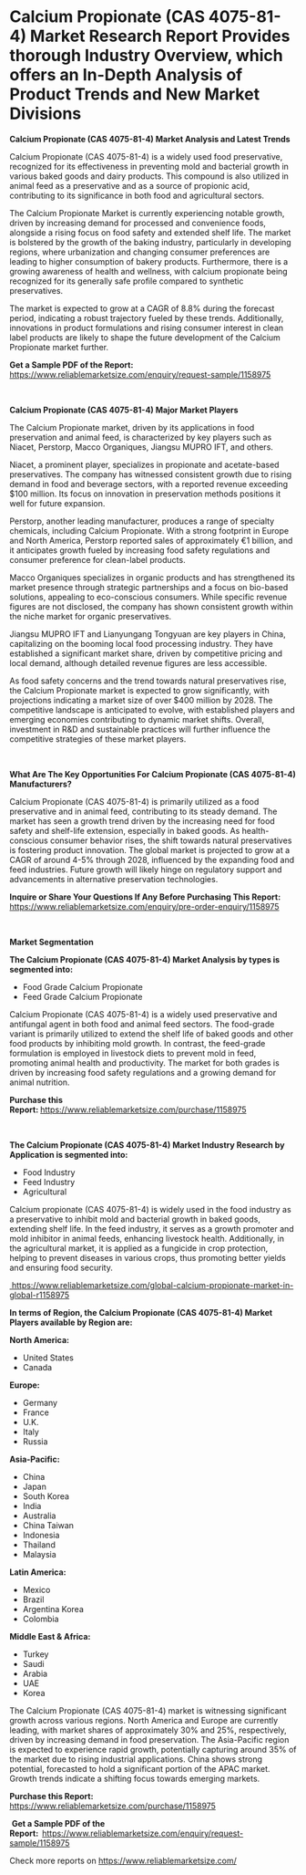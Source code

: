 <p><h1>Calcium Propionate (CAS 4075-81-4) Market Research Report Provides thorough Industry Overview, which offers an In-Depth Analysis of Product Trends and New Market Divisions</h1></p><p><strong>Calcium Propionate (CAS 4075-81-4) Market Analysis and Latest Trends</strong></p>
<p><p>Calcium Propionate (CAS 4075-81-4) is a widely used food preservative, recognized for its effectiveness in preventing mold and bacterial growth in various baked goods and dairy products. This compound is also utilized in animal feed as a preservative and as a source of propionic acid, contributing to its significance in both food and agricultural sectors. </p><p>The Calcium Propionate Market is currently experiencing notable growth, driven by increasing demand for processed and convenience foods, alongside a rising focus on food safety and extended shelf life. The market is bolstered by the growth of the baking industry, particularly in developing regions, where urbanization and changing consumer preferences are leading to higher consumption of bakery products. Furthermore, there is a growing awareness of health and wellness, with calcium propionate being recognized for its generally safe profile compared to synthetic preservatives.</p><p>The market is expected to grow at a CAGR of 8.8% during the forecast period, indicating a robust trajectory fueled by these trends. Additionally, innovations in product formulations and rising consumer interest in clean label products are likely to shape the future development of the Calcium Propionate market further.</p></p>
<p><strong>Get a Sample PDF of the Report:&nbsp;</strong> <a href="https://www.reliablemarketsize.com/enquiry/request-sample/1158975?utm_campaign=2876&utm_medium=2&utm_source=Github&utm_content=ia&utm_term=22032025&utm_id=calcium-propionate-cas-4075-81-4">https://www.reliablemarketsize.com/enquiry/request-sample/1158975</a></p>
<p>&nbsp;</p>
<p><strong>Calcium Propionate (CAS 4075-81-4) Major Market Players</strong></p>
<p><p>The Calcium Propionate market, driven by its applications in food preservation and animal feed, is characterized by key players such as Niacet, Perstorp, Macco Organiques, Jiangsu MUPRO IFT, and others. </p><p>Niacet, a prominent player, specializes in propionate and acetate-based preservatives. The company has witnessed consistent growth due to rising demand in food and beverage sectors, with a reported revenue exceeding $100 million. Its focus on innovation in preservation methods positions it well for future expansion.</p><p>Perstorp, another leading manufacturer, produces a range of specialty chemicals, including Calcium Propionate. With a strong footprint in Europe and North America, Perstorp reported sales of approximately €1 billion, and it anticipates growth fueled by increasing food safety regulations and consumer preference for clean-label products. </p><p>Macco Organiques specializes in organic products and has strengthened its market presence through strategic partnerships and a focus on bio-based solutions, appealing to eco-conscious consumers. While specific revenue figures are not disclosed, the company has shown consistent growth within the niche market for organic preservatives.</p><p>Jiangsu MUPRO IFT and Lianyungang Tongyuan are key players in China, capitalizing on the booming local food processing industry. They have established a significant market share, driven by competitive pricing and local demand, although detailed revenue figures are less accessible.</p><p>As food safety concerns and the trend towards natural preservatives rise, the Calcium Propionate market is expected to grow significantly, with projections indicating a market size of over $400 million by 2028. The competitive landscape is anticipated to evolve, with established players and emerging economies contributing to dynamic market shifts. Overall, investment in R&D and sustainable practices will further influence the competitive strategies of these market players.</p></p>
<p>&nbsp;</p>
<p><strong>What Are The Key Opportunities For Calcium Propionate (CAS 4075-81-4) Manufacturers?</strong></p>
<p><p>Calcium Propionate (CAS 4075-81-4) is primarily utilized as a food preservative and in animal feed, contributing to its steady demand. The market has seen a growth trend driven by the increasing need for food safety and shelf-life extension, especially in baked goods. As health-conscious consumer behavior rises, the shift towards natural preservatives is fostering product innovation. The global market is projected to grow at a CAGR of around 4-5% through 2028, influenced by the expanding food and feed industries. Future growth will likely hinge on regulatory support and advancements in alternative preservation technologies.</p></p>
<p><strong>Inquire or Share Your Questions If Any Before Purchasing This Report:</strong> <a href="https://www.reliablemarketsize.com/enquiry/pre-order-enquiry/1158975?utm_campaign=2876&utm_medium=2&utm_source=Github&utm_content=ia&utm_term=22032025&utm_id=calcium-propionate-cas-4075-81-4">https://www.reliablemarketsize.com/enquiry/pre-order-enquiry/1158975</a></p>
<p>&nbsp;</p>
<p><strong>Market Segmentation</strong></p>
<p><strong>The Calcium Propionate (CAS 4075-81-4) Market Analysis by types is segmented into:</strong></p>
<p><ul><li>Food Grade Calcium Propionate</li><li>Feed Grade Calcium Propionate</li></ul></p>
<p><p>Calcium Propionate (CAS 4075-81-4) is a widely used preservative and antifungal agent in both food and animal feed sectors. The food-grade variant is primarily utilized to extend the shelf life of baked goods and other food products by inhibiting mold growth. In contrast, the feed-grade formulation is employed in livestock diets to prevent mold in feed, promoting animal health and productivity. The market for both grades is driven by increasing food safety regulations and a growing demand for animal nutrition.</p></p>
<p><strong>Purchase this Report:&nbsp;</strong><a href="https://www.reliablemarketsize.com/purchase/1158975?utm_campaign=2876&utm_medium=2&utm_source=Github&utm_content=ia&utm_term=22032025&utm_id=calcium-propionate-cas-4075-81-4">https://www.reliablemarketsize.com/purchase/1158975</a></p>
<p>&nbsp;</p>
<p><strong>The Calcium Propionate (CAS 4075-81-4) Market Industry Research by Application is segmented into:</strong></p>
<p><ul><li>Food Industry</li><li>Feed Industry</li><li>Agricultural</li></ul></p>
<p><p>Calcium propionate (CAS 4075-81-4) is widely used in the food industry as a preservative to inhibit mold and bacterial growth in baked goods, extending shelf life. In the feed industry, it serves as a growth promoter and mold inhibitor in animal feeds, enhancing livestock health. Additionally, in the agricultural market, it is applied as a fungicide in crop protection, helping to prevent diseases in various crops, thus promoting better yields and ensuring food security.</p></p>
<p><a href="https://www.reliablemarketsize.com/global-calcium-propionate-market-in-global-r1158975?utm_campaign=2876&utm_medium=2&utm_source=Github&utm_content=ia&utm_term=22032025&utm_id=calcium-propionate-cas-4075-81-4">&nbsp;https://www.reliablemarketsize.com/global-calcium-propionate-market-in-global-r1158975</a></p>
<p><strong>In terms of Region, the Calcium Propionate (CAS 4075-81-4) Market Players available by Region are:</strong></p>
<p>
    <p> <strong> North America: </strong>
        <ul>
            <li>United States</li>
            <li>Canada</li>
        </ul>
        </p> 
    <p> <strong> Europe: </strong>
        <ul>
            <li>Germany</li>
            <li>France</li>
            <li>U.K.</li>
            <li>Italy</li>
            <li>Russia</li>
        </ul>
        </p> 
    <p> <strong> Asia-Pacific: </strong>
        <ul>
            <li>China</li>
            <li>Japan</li>
            <li>South Korea</li>
            <li>India</li>
            <li>Australia</li>
            <li>China Taiwan</li>
            <li>Indonesia</li>
            <li>Thailand</li>
            <li>Malaysia</li>
        </ul>
        </p> 
    <p> <strong> Latin America: </strong>
        <ul>
            <li>Mexico</li>
            <li>Brazil</li>
            <li>Argentina Korea</li>
            <li>Colombia</li>
        </ul>
        </p> 
    <p> <strong> Middle East & Africa: </strong>
        <ul>
            <li>Turkey</li>
            <li>Saudi</li>
            <li>Arabia</li>
            <li>UAE</li>
            <li>Korea</li>
        </ul>
    </p>
    </p>
<p><p>The Calcium Propionate (CAS 4075-81-4) market is witnessing significant growth across various regions. North America and Europe are currently leading, with market shares of approximately 30% and 25%, respectively, driven by increasing demand in food preservation. The Asia-Pacific region is expected to experience rapid growth, potentially capturing around 35% of the market due to rising industrial applications. China shows strong potential, forecasted to hold a significant portion of the APAC market. Growth trends indicate a shifting focus towards emerging markets.</p></p>
<p><strong>Purchase this Report: </strong><a href="https://www.reliablemarketsize.com/purchase/1158975?utm_campaign=2876&utm_medium=2&utm_source=Github&utm_content=ia&utm_term=22032025&utm_id=calcium-propionate-cas-4075-81-4">https://www.reliablemarketsize.com/purchase/1158975</a></p>
<p>&nbsp;<strong>Get a Sample PDF of the Report:&nbsp;&nbsp;</strong><a href="https://www.reliablemarketsize.com/enquiry/request-sample/1158975?utm_campaign=2876&utm_medium=2&utm_source=Github&utm_content=ia&utm_term=22032025&utm_id=calcium-propionate-cas-4075-81-4">https://www.reliablemarketsize.com/enquiry/request-sample/1158975</a></p>
<p><strong></strong></p>
<p>Check more reports on <a href="https://www.reliablemarketsize.com/?utm_campaign=2876&utm_medium=2&utm_source=Github&utm_content=ia&utm_term=22032025&utm_id=calcium-propionate-cas-4075-81-4">https://www.reliablemarketsize.com/</a></p>